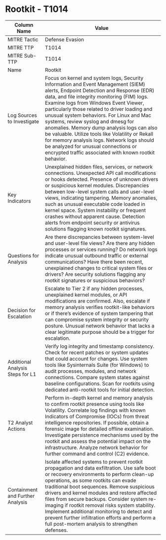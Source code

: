 # Rootkit - T1014

| Column Name | Value |
|-------------|-------|
| MITRE Tactic | Defense Evasion |
| MITRE TTP | T1014 |
| MITRE Sub-TTP | T1014 |
| Name | Rootkit |
| Log Sources to Investigate | Focus on kernel and system logs, Security Information and Event Management (SIEM) alerts, Endpoint Detection and Response (EDR) data, and file integrity monitoring (FIM) logs. Examine logs from Windows Event Viewer, particularly those related to driver loading and unusual system behaviors. For Linux and Mac systems, review syslog and dmesg for anomalies. Memory dump analysis logs can also be valuable. Utilize tools like Volatility or Rekall for memory analysis logs. Network logs should be analyzed for unusual connections or encrypted traffic associated with known rootkit behavior. |
| Key Indicators | Unexplained hidden files, services, or network connections. Unexpected API call modifications or hooks detected. Presence of unknown drivers or suspicious kernel modules. Discrepancies between low-level system calls and user-level views, indicating tampering. Memory anomalies, such as unusual executable code loaded in kernel space. System instability or frequent crashes without apparent cause. Detection alerts from endpoint security or antivirus solutions flagging known rootkit signatures. |
| Questions for Analysis | Are there discrepancies between system-level and user-level file views? Are there any hidden processes or services running? Do network logs indicate unusual outbound traffic or external communications? Have there been recent, unexplained changes to critical system files or drivers? Are security solutions flagging any rootkit signatures or suspicious behaviors? |
| Decision for Escalation | Escalate to Tier 2 if any hidden processes, unexplained kernel modules, or API modifications are confirmed. Also, escalate if memory analysis verifies rootkit-like behaviors or if there’s evidence of system tampering that can compromise system integrity or security posture. Unusual network behavior that lacks a clear legitimate purpose should be a trigger for escalation. |
| Additional Analysis Steps for L1 | Verify log integrity and timestamp consistency. Check for recent patches or system updates that could account for changes. Use system tools like Sysinternals Suite (for Windows) to audit processes, modules, and network connections. Compare system states against baseline configurations. Scan for rootkits using dedicated anti-rootkit tools for initial detection. |
| T2 Analyst Actions | Perform in-depth kernel and memory analysis to confirm rootkit presence using tools like Volatility. Correlate log findings with known Indicators of Compromise (IOCs) from threat intelligence repositories. If possible, obtain a forensic image for detailed offline examination. Investigate persistence mechanisms used by the rootkit and assess the potential impact on the infrastructure. Analyze network behavior for further command and control (C2) evidence. |
| Containment and Further Analysis | Isolate affected systems to prevent rootkit propagation and data exfiltration. Use safe boot or recovery environments to perform clean-up operations, as some rootkits can evade traditional boot sequences. Remove suspicious drivers and kernel modules and restore affected files from secure backups. Consider system re-imaging if rootkit removal risks system stability. Implement additional monitoring to detect and prevent further infiltration efforts and perform a full post-mortem analysis to strengthen defenses. |
